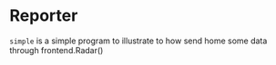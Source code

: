 # Reporter

`simple` is a simple program to illustrate to how send home some data through frontend.Radar()
